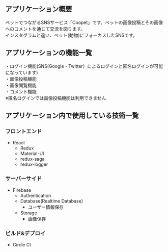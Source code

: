 ## アプリケーション概要
ペットでつながるSNSサービス「Coopet」です。ペットの画像投稿とその画像へのコメントを通じて交流を図ります。<br>
インスタグラムと違い、ペット(動物)にフォーカスしたSNSです。

## アプリケーションの機能一覧
・ログイン機能(SNS(Google・Twitter）によるログインと匿名ログインが可能になっています)<br>
・画像投稿機能<br>
・画像閲覧機能<br>
・コメント機能<br>
※匿名ログインでは画像投稿機能は利用できません<br>

## アプリケーション内で使用している技術一覧

### フロントエンド
- React
  * Redux
  * Material-UI
  * redux-saga
  * redux-logger
  
### サーバーサイド
- Firebase
  * Authentication
  * Database(Realtime Database)
    + ユーザー情報保存
  * Storage
    + 画像保存

### ビルド&デプロイ
- Circle CI
